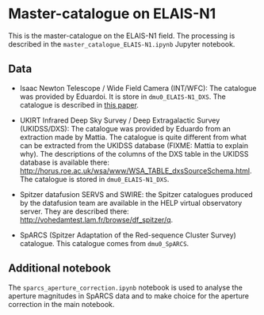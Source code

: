 # Master-catalogue on ELAIS-N1

This is the master-catalogue on the ELAIS-N1 field. The processing is described
in the `master_catalogue_ELAIS-N1.ipynb` Jupyter notebook.

## Data

- Isaac Newton Telescope / Wide Field Camera (INT/WFC): The catalogue was
  provided by Eduardoi. It is store in `dmu0_ELAIS-N1_DXS`. The catalogue is
  described in [this
  paper](https://academic.oup.com/mnras/article/416/2/927/1055929/Wide-field-optical-imaging-on-ELAIS-N1-ELAIS-N2).

- UKIRT Infrared Deep Sky Survey / Deep Extragalactic Survey (UKIDSS/DXS): The
  catalogue was provided by Eduardo from an extraction made by Mattia. The
  catalogue is quite different from what can be extracted from the UKIDSS
  database (FIXME: Mattia to explain why). The descriptions of the columns of
  the DXS table in the UKIDSS database is available there:
  http://horus.roe.ac.uk/wsa/www/WSA_TABLE_dxsSourceSchema.html. The catalogue
  is stored in `dmu0_ELAIS-N1_DXS`.

- Spitzer datafusion SERVS and SWIRE: the Spitzer catalogues produced by the
  datafusion team are available in the HELP virtual observatory server. They are
  described there: http://vohedamtest.lam.fr/browse/df_spitzer/q.

- SpARCS (Spitzer Adaptation of the Red-sequence Cluster Survey) catalogue. This
  catalogue comes from `dmu0_SpARCS`.

## Additional notebook

The `sparcs_aperture_correction.ipynb` notebook is used to analyse the aperture
magnitudes in SpARCS data and to make choice for the aperture correction in the
main notebook.

